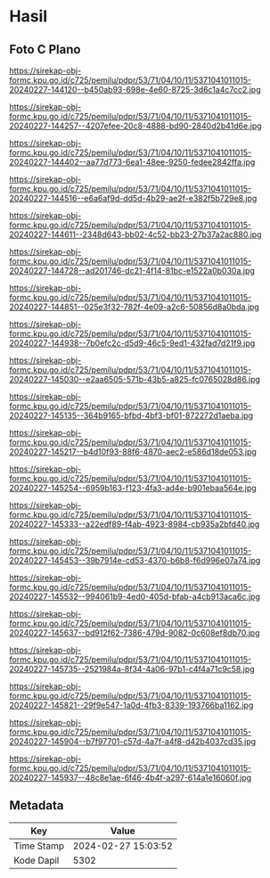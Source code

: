 # Hasil

## Foto C Plano

https://sirekap-obj-formc.kpu.go.id/c725/pemilu/pdpr/53/71/04/10/11/5371041011015-20240227-144120--b450ab93-698e-4e60-8725-3d6c1a4c7cc2.jpg

https://sirekap-obj-formc.kpu.go.id/c725/pemilu/pdpr/53/71/04/10/11/5371041011015-20240227-144257--4207efee-20c8-4888-bd90-2840d2b41d6e.jpg

https://sirekap-obj-formc.kpu.go.id/c725/pemilu/pdpr/53/71/04/10/11/5371041011015-20240227-144402--aa77d773-6ea1-48ee-9250-fedee2842ffa.jpg

https://sirekap-obj-formc.kpu.go.id/c725/pemilu/pdpr/53/71/04/10/11/5371041011015-20240227-144516--e6a6af9d-dd5d-4b29-ae2f-e382f5b729e8.jpg

https://sirekap-obj-formc.kpu.go.id/c725/pemilu/pdpr/53/71/04/10/11/5371041011015-20240227-144611--2348d643-bb02-4c52-bb23-27b37a2ac880.jpg

https://sirekap-obj-formc.kpu.go.id/c725/pemilu/pdpr/53/71/04/10/11/5371041011015-20240227-144728--ad201746-dc21-4f14-81bc-e1522a0b030a.jpg

https://sirekap-obj-formc.kpu.go.id/c725/pemilu/pdpr/53/71/04/10/11/5371041011015-20240227-144851--025e3f32-782f-4e09-a2c6-50856d8a0bda.jpg

https://sirekap-obj-formc.kpu.go.id/c725/pemilu/pdpr/53/71/04/10/11/5371041011015-20240227-144938--7b0efc2c-d5d9-46c5-9ed1-432fad7d21f9.jpg

https://sirekap-obj-formc.kpu.go.id/c725/pemilu/pdpr/53/71/04/10/11/5371041011015-20240227-145030--e2aa6505-571b-43b5-a825-fc0765028d86.jpg

https://sirekap-obj-formc.kpu.go.id/c725/pemilu/pdpr/53/71/04/10/11/5371041011015-20240227-145135--364b9165-bfbd-4bf3-bf01-872272d1aeba.jpg

https://sirekap-obj-formc.kpu.go.id/c725/pemilu/pdpr/53/71/04/10/11/5371041011015-20240227-145217--b4d10f93-88f6-4870-aec2-e586d18de053.jpg

https://sirekap-obj-formc.kpu.go.id/c725/pemilu/pdpr/53/71/04/10/11/5371041011015-20240227-145254--6959b163-f123-4fa3-ad4e-b901ebaa564e.jpg

https://sirekap-obj-formc.kpu.go.id/c725/pemilu/pdpr/53/71/04/10/11/5371041011015-20240227-145333--a22edf89-f4ab-4923-8984-cb935a2bfd40.jpg

https://sirekap-obj-formc.kpu.go.id/c725/pemilu/pdpr/53/71/04/10/11/5371041011015-20240227-145453--39b7914e-cd53-4370-b6b8-f6d996e07a74.jpg

https://sirekap-obj-formc.kpu.go.id/c725/pemilu/pdpr/53/71/04/10/11/5371041011015-20240227-145532--994061b9-4ed0-405d-bfab-a4cb913aca6c.jpg

https://sirekap-obj-formc.kpu.go.id/c725/pemilu/pdpr/53/71/04/10/11/5371041011015-20240227-145637--bd912f62-7386-479d-9082-0c608ef8db70.jpg

https://sirekap-obj-formc.kpu.go.id/c725/pemilu/pdpr/53/71/04/10/11/5371041011015-20240227-145735--2521984a-8f34-4a06-97b1-c4f4a71c9c58.jpg

https://sirekap-obj-formc.kpu.go.id/c725/pemilu/pdpr/53/71/04/10/11/5371041011015-20240227-145821--29f9e547-1a0d-4fb3-8339-193766ba1162.jpg

https://sirekap-obj-formc.kpu.go.id/c725/pemilu/pdpr/53/71/04/10/11/5371041011015-20240227-145904--b7f97701-c57d-4a7f-a4f8-d42b4037cd35.jpg

https://sirekap-obj-formc.kpu.go.id/c725/pemilu/pdpr/53/71/04/10/11/5371041011015-20240227-145937--48c8e1ae-6f46-4b4f-a297-614a1e16060f.jpg


## Metadata

| Key        | Value               |
| ---------- | ------------------- |
| Time Stamp | 2024-02-27 15:03:52 |
| Kode Dapil | 5302                |



